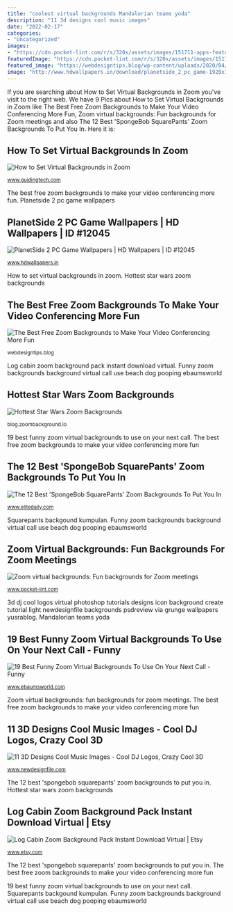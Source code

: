 ```yaml
---
title: "coolest virtual backgrounds Mandalorian teams yoda"
description: "11 3d designs cool music images"
date: "2022-02-17"
categories:
- "Uncategorized"
images:
- "https://cdn.pocket-lint.com/r/s/320x/assets/images/151711-apps-feature-best-zoom-backgrounds-fun-virtual-backgrounds-for-zoom-meetings-image1-85uls4dnxo.jpg?v1"
featuredImage: "https://cdn.pocket-lint.com/r/s/320x/assets/images/151711-apps-feature-best-zoom-backgrounds-fun-virtual-backgrounds-for-zoom-meetings-image1-85uls4dnxo.jpg?v1"
featured_image: "https://webdesigntips.blog/wp-content/uploads/2020/04/1586198638_483_The-Best-Free-Zoom-Backgrounds-to-Make-Your-Video-Conferencing.jpg"
image: "http://www.hdwallpapers.in/download/planetside_2_pc_game-1920x1080.jpg"
---
```


If you are searching about How to Set Virtual Backgrounds in Zoom you've visit to the right web. We have 9 Pics about How to Set Virtual Backgrounds in Zoom like The Best Free Zoom Backgrounds to Make Your Video Conferencing More Fun, Zoom virtual backgrounds: Fun backgrounds for Zoom meetings and also The 12 Best &#039;SpongeBob SquarePants&#039; Zoom Backgrounds To Put You In. Here it is:

## How To Set Virtual Backgrounds In Zoom

![How to Set Virtual Backgrounds in Zoom](https://cdn.guidingtech.com/imager/assets/2020/04/787146/Cool-Backgrounds-for-Zoom-Meetings-1_4d470f76dc99e18ad75087b1b8410ea9.jpg?1585326792 "Zoom virtual backgrounds: fun backgrounds for zoom meetings")

<small>www.guidingtech.com</small>

The best free zoom backgrounds to make your video conferencing more fun. Planetside 2 pc game wallpapers

## PlanetSide 2 PC Game Wallpapers | HD Wallpapers | ID #12045

![PlanetSide 2 PC Game Wallpapers | HD Wallpapers | ID #12045](http://www.hdwallpapers.in/download/planetside_2_pc_game-1920x1080.jpg "Planetside 2 pc game wallpapers")

<small>www.hdwallpapers.in</small>

How to set virtual backgrounds in zoom. Hottest star wars zoom backgrounds

## The Best Free Zoom Backgrounds To Make Your Video Conferencing More Fun

![The Best Free Zoom Backgrounds to Make Your Video Conferencing More Fun](https://webdesigntips.blog/wp-content/uploads/2020/04/1586198638_483_The-Best-Free-Zoom-Backgrounds-to-Make-Your-Video-Conferencing.jpg "How to set virtual backgrounds in zoom")

<small>webdesigntips.blog</small>

Log cabin zoom background pack instant download virtual. Funny zoom backgrounds background virtual call use beach dog pooping ebaumsworld

## Hottest Star Wars Zoom Backgrounds

![Hottest Star Wars Zoom Backgrounds](https://i.redd.it/zkuk5hc1jtv41.png "Zoom backgrounds virtual cool meetings skyline")

<small>blog.zoombackground.io</small>

19 best funny zoom virtual backgrounds to use on your next call. The best free zoom backgrounds to make your video conferencing more fun

## The 12 Best &#039;SpongeBob SquarePants&#039; Zoom Backgrounds To Put You In

![The 12 Best &#039;SpongeBob SquarePants&#039; Zoom Backgrounds To Put You In](https://imgix.bustle.com/uploads/image/2020/4/9/e353eb49-2aaf-4a89-b7ce-20ca5c6bc793-mv5bmtkynme3zdetmdywzc00ngnklwjlnzetodk5nzllm2zlmteyxkeyxkfqcgdeqxvynjuzmdiynze_v1_sx1777_cr001777999_al_.jpg?w=1200&amp;h=630&amp;q=70&amp;fit=crop&amp;crop=faces&amp;fm=jpg "Mandalorian teams yoda")

<small>www.elitedaily.com</small>

Squarepants backgound kumpulan. Funny zoom backgrounds background virtual call use beach dog pooping ebaumsworld

## Zoom Virtual Backgrounds: Fun Backgrounds For Zoom Meetings

![Zoom virtual backgrounds: Fun backgrounds for Zoom meetings](https://cdn.pocket-lint.com/r/s/320x/assets/images/151711-apps-feature-best-zoom-backgrounds-fun-virtual-backgrounds-for-zoom-meetings-image1-85uls4dnxo.jpg?v1 "Zoom virtual backgrounds: fun backgrounds for zoom meetings")

<small>www.pocket-lint.com</small>

3d dj cool logos virtual photoshop tutorials designs icon background create tutorial light newdesignfile backgrounds psdreview via grunge wallpapers yusrablog. Mandalorian teams yoda

## 19 Best Funny Zoom Virtual Backgrounds To Use On Your Next Call - Funny

![19 Best Funny Zoom Virtual Backgrounds To Use On Your Next Call - Funny](https://cdn.ebaumsworld.com/thumbs/2020/03/26/111837/86232108/funny-zoom-background-thumbnail-dog-pooping-on-the-beach.jpg "How to set virtual backgrounds in zoom")

<small>www.ebaumsworld.com</small>

Zoom virtual backgrounds: fun backgrounds for zoom meetings. The best free zoom backgrounds to make your video conferencing more fun

## 11 3D Designs Cool Music Images - Cool DJ Logos, Crazy Cool 3D

![11 3D Designs Cool Music Images - Cool DJ Logos, Crazy Cool 3D](http://www.newdesignfile.com/postpic/2013/07/cool-dj-logos_183550.jpg "3d dj cool logos virtual photoshop tutorials designs icon background create tutorial light newdesignfile backgrounds psdreview via grunge wallpapers yusrablog")

<small>www.newdesignfile.com</small>

The 12 best &#039;spongebob squarepants&#039; zoom backgrounds to put you in. Hottest star wars zoom backgrounds

## Log Cabin Zoom Background Pack Instant Download Virtual | Etsy

![Log Cabin Zoom Background Pack Instant Download Virtual | Etsy](https://i.etsystatic.com/23641280/r/il/ea3cd0/2627119933/il_794xN.2627119933_egyk.jpg "Planetside 2 pc game wallpapers")

<small>www.etsy.com</small>

The 12 best &#039;spongebob squarepants&#039; zoom backgrounds to put you in. The best free zoom backgrounds to make your video conferencing more fun

19 best funny zoom virtual backgrounds to use on your next call. Squarepants backgound kumpulan. Funny zoom backgrounds background virtual call use beach dog pooping ebaumsworld
